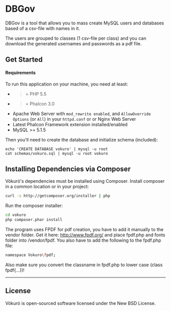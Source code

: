 DBGov
======

DBGov is a tool that allows you to mass create MySQL users and databases based of a csv-file with names in it.

The users are grouped to classes (1 csv-file per class) and you can download the generated usernames and passwords as a pdf file.


Get Started
-----------

#### Requirements

To run this application on your machine, you need at least:

* >= PHP 5.5
* >= Phalcon 3.0
* Apache Web Server with `mod_rewrite enabled`, and `AllowOverride Options` (or `All`) in your `httpd.conf` or or Nginx Web Server
* Latest Phalcon Framework extension installed/enabled
* MySQL >= 5.1.5

Then you'll need to create the database and initialize schema (included):

    echo 'CREATE DATABASE vokuro' | mysql -u root
    cat schemas/vokuro.sql | mysql -u root vokuro

Installing Dependencies via Composer
------------------------------------
Vökuró's dependencies must be installed using Composer. Install composer in a common location or in your project:

```bash
curl -s http://getcomposer.org/installer | php
```

Run the composer installer:

```bash
cd vokuro
php composer.phar install
```

The program uses FPDF for pdf creation, you have to add it manually to the vendor folder. 
Get it here: http://www.fpdf.org/ and place fpdf.php and fonts folder into /vendor/fpdf. You also have to add the following to the fpdf.php file:

````bash
namespace Vokuro\fpdf;
````
Also make sure you convert the classname in fpdf.php to lower case (class fpdf{...))! 

-------
License
-------
Vökuró is open-sourced software licensed under the New BSD License.
